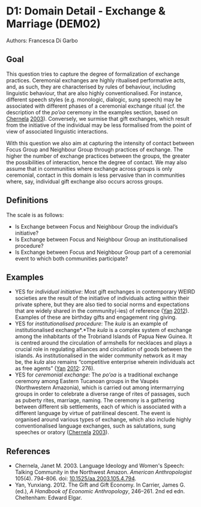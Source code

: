 # D1: Domain Detail - Exchange & Marriage (DEM02)

Authors: Francesca Di Garbo


## Goal

This question tries to capture the degree of formalization of exchange practices. Ceremonial exchanges are highly ritualised performative acts, and, as such, they are characterised by rules of behaviour, including linguistic behaviour, that are also highly conventionalised. For instance, different speech styles (e.g. monologic, dialogic, sung speech) may be associated with different phases of a ceremonial exchange ritual (cf. the description of the *po’oa* ceremony in the examples section, based on [Chernela](#source-Chernela2003) [2003](#source-Chernela2003)). Conversely, we surmise that gift exchanges, which result from the initiative of the individual may be less formalised from the point of view of associated linguistic interactions.

With this question we also aim at capturing the intensity of contact between Focus Group and Neighbour Group through practices of exchange. The higher the number of exchange practices between the groups, the greater the possibilities of interaction, hence the degree of contact. We may also assume that in communities where exchange across groups is only ceremonial, contact in this domain is less pervasive than in communities where, say, individual gift exchange also occurs across groups.
## Definitions

The scale is as follows:

- Is Exchange between Focus and Neighbour Group the individual’s initiative?
- Is Exchange between Focus and Neighbour Group an institutionalised procedure?
- Is Exchange between Focus and Neighbour Group part of a ceremonial event to which both communities participate?

## Examples

- YES for *individual initiative*: Most gift exchanges in contemporary WEIRD societies are the result of the initiative of individuals acting within their private sphere, but they are also tied to social norms and expectations that are widely shared in the community(-ies) of reference ([Yan](#source-Yan2012) [2012](#source-Yan2012)). Examples of these are birthday gifts and engagement ring giving.
- YES for *institutionalised procedure*: The *kula* is an example of institutionalised exchange*.*The *kula* is a complex system of exchange among the inhabitants of the Trobriand Islands of Papua New Guinea. It is centred around the circulation of armshells for necklaces and plays a crucial role in regulating alliances and circulation of goods between the islands. As institutionalised in the wider community network as it may be, the *kula* also remains “competitive enterprise wherein individuals act as free agents” ([Yan](#source-Yan2012) [2012](#source-Yan2012): 276).
- YES for *ceremonial exchange:* The *po’oa* is a traditional exchange ceremony among Eastern Tucanoan groups in the Vaupés (Northwestern Amazonia), which is carried out among intermarrying groups in order to celebrate a diverse range of rites of passages, such as puberty rites, marriage, naming. The ceremony is a gathering between different sib settlements, each of which is associated with a different language by virtue of patrilineal descent. The event is organised around various types of exchange, which also include highly conventionalised language exchanges, such as salutations, sung speeches or oratory ([Chernela](#source-Chernela2003) [2003](#source-Chernela2003)).


## References

- <a id="source-Chernela2003"> </a>Chernela, Janet M. 2003. Language Ideology and Women's Speech: Talking Community in the Northwest Amazon. _American Anthropologist_ 105(4). 794–806. doi: [10.1525/aa.2003.105.4.794](https://doi.org/10.1525/aa.2003.105.4.794).
- <a id="source-Yan2012"> </a>Yan, Yunxiang. 2012. The Gift and Gift Economy. In Carrier, James G. (ed.), _A Handbook of Economic Anthropology_, 246–261. 2nd ed edn. Cheltenham: Edward Elgar.
